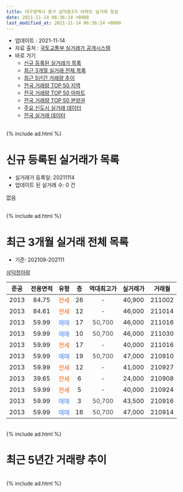```yaml
---
title: 대구광역시 중구 삼덕동3가 아파트 실거래 정보
date: 2021-11-14 06:36:14 +0900
last_modified_at: 2021-11-14 06:36:14 +0900
---
```


* 업데이트 : 2021-11-14
* 자료 출처 : [국토교통부 실거래가 공개시스템](http://rt.molit.go.kr)
* 바로 가기
    * [신규 등록된 실거래가 목록](#신규-등록된-실거래가-목록)
    * [최근 3개월 실거래 전체 목록](#최근-3개월-실거래-전체-목록)
    * [최근 5년간 거래량 추이](#최근-5년간-거래량-추이)
    * [전국 거래량 TOP 50 지역](https://inasie.github.io/apt-trade-info/최근-3개월-전국에서-가장-거래가-많이-발생한-지역)
    * [전국 거래량 TOP 50 아파트](https://inasie.github.io/apt-trade-info/최근-3개월-전국에서-가장-거래가-많이-발생한-아파트)
    * [전국 거래량 TOP 50 분양권](https://inasie.github.io/apt-trade-info/최근-3개월-전국에서-가장-거래가-많이-발생한-분양권)
    * [주요 신도시 실거래 데이터](https://inasie.github.io/apt-trade-info/주요-신도시)
    * [전국 실거래 데이터](https://inasie.github.io/apt-trade-info/전국)
<br>
{% include ad.html %}
<br>

# 신규 등록된 실거래가 목록
* 실거래가 등록일: 20211114
* 업데이트 된 실거래 수: 0 건

없음

<br>
{% include ad.html %}
<br>

# 최근 3개월 실거래 전체 목록
* 기준: 202109-202111


[삼덕청아람](https://search.naver.com/search.naver?query=%EB%8C%80%EA%B5%AC%EA%B4%91%EC%97%AD%EC%8B%9C+%EC%A4%91%EA%B5%AC+%EC%82%BC%EB%8D%95%EB%8F%993%EA%B0%80+%EC%82%BC%EB%8D%95%EC%B2%AD%EC%95%84%EB%9E%8C)

|준공|전용면적|유형|층|역대최고가|실거래가|거래월|
|:---:|:---:|:---:|:---:|:---:|:---:|:---:|
|2013|84.75|<span style="color:#ff5a00">전세</span>|26|<span style="color:#444444">-</span>|40,900|211002|
|2013|84.61|<span style="color:#ff5a00">전세</span>|12|<span style="color:#444444">-</span>|46,000|211014|
|2013|59.99|<span style="color:#4285f3">매매</span>|17|<span style="color:#444444">50,700</span>|46,000|211016|
|2013|59.99|<span style="color:#4285f3">매매</span>|10|<span style="color:#444444">50,700</span>|46,000|211030|
|2013|59.99|<span style="color:#ff5a00">전세</span>|17|<span style="color:#444444">-</span>|40,000|211016|
|2013|59.99|<span style="color:#4285f3">매매</span>|19|<span style="color:#444444">50,700</span>|47,000|210910|
|2013|59.99|<span style="color:#ff5a00">전세</span>|12|<span style="color:#444444">-</span>|41,000|210927|
|2013|39.65|<span style="color:#ff5a00">전세</span>|6|<span style="color:#444444">-</span>|24,000|210908|
|2013|59.99|<span style="color:#ff5a00">전세</span>|5|<span style="color:#444444">-</span>|40,000|210924|
|2013|59.99|<span style="color:#4285f3">매매</span>|3|<span style="color:#444444">50,700</span>|43,500|210916|
|2013|59.99|<span style="color:#4285f3">매매</span>|16|<span style="color:#444444">50,700</span>|47,000|210914|


<br>
{% include ad.html %}
<br>

# 최근 5년간 거래량 추이


<div style="width:100%;">
    <canvas id="deal_progress" height="200"></canvas>
</div>

<script>
new Chart(document.getElementById("deal_progress"), {
    type: 'line',
    data: {
        labels: ['201611','201612','201701','201702','201703','201704','201705','201706','201707','201708','201709','201710','201711','201712','201801','201802','201803','201804','201805','201806','201807','201808','201809','201810','201811','201812','201901','201902','201903','201904','201905','201906','201907','201908','201909','201910','201911','201912','202001','202002','202003','202004','202005','202006','202007','202008','202009','202010','202011','202012','202101','202102','202103','202104','202105','202106','202107','202108','202109','202110','202111'],
        datasets: [{
            label: '매매',
            pointRadius: 1,
            data: [5, 1, 1, 4, 2, 3, 4, 2, 3, 2, 3, 4, 6, 6, 9, 15, 7, 1, 5, 6, 3, 8, 6, 4, 5, 3, 2, 5, 5, 8, 3, 5, 2, 6, 5, 8, 8, 6, 5, 9, 5, 5, 3, 12, 11, 5, 8, 12, 33, 6, 3, 3, 1, 4, 6, 1, 1, 2, 3, 2, 0],
            borderColor: "rgba(255, 201, 14, 1)",
            backgroundColor: "rgba(255, 201, 14, 0.5)",
            fill: false,
            lineTension: 0
        },{
            label: '전월세',
            pointRadius: 1,
            data: [2, 3, 3, 2, 2, 3, 5, 2, 4, 2, 2, 2, 5, 2, 4, 5, 5, 4, 6, 5, 6, 5, 7, 4, 3, 8, 10, 7, 6, 3, 4, 7, 5, 4, 2, 0, 3, 1, 6, 2, 7, 5, 2, 5, 6, 3, 3, 3, 8, 6, 3, 5, 4, 6, 4, 4, 0, 0, 3, 3, 0],
            borderColor: "rgba(0, 141, 185, 1)",
            backgroundColor: "rgba(0, 141, 185, 0.5)",
            fill: false,
            lineTension: 0
        }
        ]
    },
    options: {
        responsive: true,
        title: {
            display: false
        },
        tooltips: {
            mode: 'index',
            intersect: false
        },
        hover: {
            mode: 'nearest',
            intersect: true
        },
        scales: {
            xAxes: [{
                display: true,
                scaleLabel: {
                    display: true,
                    labelString: '년/월'
                }
            }],
            yAxes: [{
                display: true,
                ticks: {
                    suggestedMin: 0,
                },
                scaleLabel: {
                    display: true,
                    labelString: '실거래 수'
                }
            }]
        }
    }
});

</script>


<br>
{% include ad.html %}
<br>

